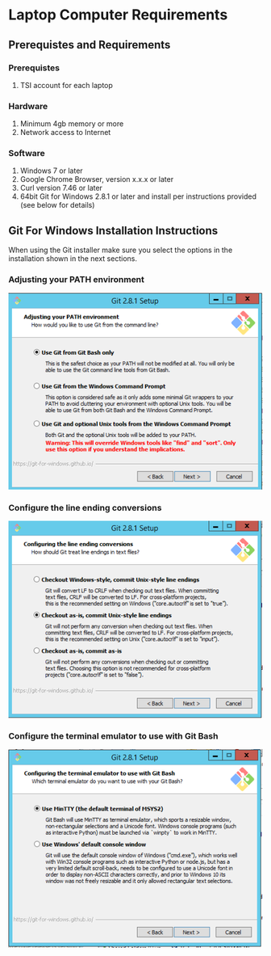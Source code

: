 Laptop Computer Requirements
============================

Prerequistes and Requirements
-----------------------------

### Prerequistes

1. TSI account for each laptop

### Hardware

1. Minimum 4gb memory or more
2. Network access to Internet

### Software

1. Windows 7 or later
2. Google Chrome Browser, version x.x.x or later
3. Curl version 7.46 or later
4. 64bit Git for Windows 2.8.1 or later and install per instructions provided (see below for details)


Git For Windows Installation Instructions
-----------------------------------------

When using the Git installer make sure you select the options in the installation shown in the next sections.

### Adjusting your PATH environment

![Adjust Path Environment](img/run_git_only_from_shell.png)


### Configure the line ending conversions

![Line Endings](img/line_endings.png)


### Configure the terminal emulator to use with Git Bash

![Bash Shell Terminal Emulator](img/terminal.png)



